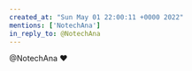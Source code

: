 ```yaml
---
created_at: "Sun May 01 22:00:11 +0000 2022"
mentions: ['NotechAna']
in_reply_to: @NotechAna
---
```


@NotechAna ❤